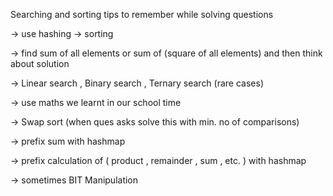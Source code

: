 Searching and sorting tips to remember while solving questions

-> use hashing
-> sorting 

-> find sum of all elements or sum of (square of all elements) and then think about solution

-> Linear search , Binary search , Ternary search (rare cases)

-> use maths we learnt in our school time

-> Swap sort (when ques asks solve this with min. no of comparisons)

-> prefix sum with hashmap

-> prefix calculation of ( product , remainder , sum , etc. ) with hashmap

-> sometimes BIT Manipulation



